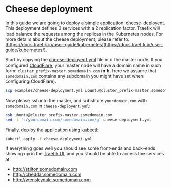 # Cheese deployment
In this guide we are going to deploy a simple application: [cheese-deployent](https://github.com/mcapuccini/KubeNow/blob/master/examples/cheese-deployment.yml). This deployment defines 3 services with a 2 replication factor. Traefik will load balance the requests among the replicas in the Kubernetes nodes. For more details about the cheese deployment, please refer to: [https://docs.traefik.io/user-guide/kubernetes](https://docs.traefik.io/user-guide/kubernetes/).

Start by copying the [cheese-deployent.yml](https://github.com/mcapuccini/KubeNow/blob/master/examples/cheese-deployment.yml) file into the master node. If you configured [CloudFlare](https://github.com/mcapuccini/KubeNow/wiki#step-3-configure-dns-records), your master node will have a domain name in such form: `cluster_prefix-master.somedomain.com` (**n.b.** here we assume that `somedomain.com` contains any subdomain you might have set when configuring CloudFlare). 

```bash
scp examples/cheese-deployment.yml ubuntu@cluster_prefix-master.somedomain.com:/home/ubuntu
``` 

Now please ssh into the master, and substitute `yourdomain.com` with `somedomain.com` in `cheese-deployent.yml`: 

```bash
ssh ubuntu@cluster_prefix-master.somedomain.com
sed -i 's/yourdomain.com/somedomain.com/g' cheese-deployment.yml
``` 

Finally, deploy the application using [kubectl](http://kubernetes.io/docs/user-guide/kubectl-overview/):

```bash
kubectl apply -f cheese-deployment.yml
```

If everything goes well you should see some front-ends and back-ends showing up in the [Traefik UI](https://github.com/mcapuccini/KubeNow/wiki/Access-the-Dashboard-and-the-Traefik-UIs#create-ssh-tunnels), and you should be able to access the services at:
 
- http://stilton.somedomain.com
- http://cheddar.somedomain.com
- http://wensleydale.somedomain.com